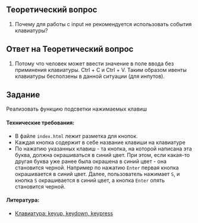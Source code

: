 ## Теоретический вопрос

1. Почему для работы с input не рекомендуется использовать события клавиатуры?

## Ответ на Теоретический вопрос

1. Потому что человек может ввести значение в поле ввода без приминения клавиатуры. Ctrl + C и Ctrl + V. Таким образом ивенты клавиатуры бесползены в данной ситуации (для инпутов).

## Задание

Реализовать функцию подсветки нажимаемых клавиш

#### Технические требования:
- В файле `index.html` лежит разметка для кнопок. 
- Каждая кнопка содержит в себе название клавиши на клавиатуре
- По нажатию указанных клавиш - та кнопка, на которой написана эта буква, должна окрашиваться в синий цвет. При этом, если какая-то другая буква уже ранее была окрашена в синий цвет - она становится черной. Например по нажатию `Enter` первая кнопка окрашивается в синий цвет. Далее, пользователь нажимает `S`, и кнопка `S` окрашивается в синий цвет, а кнопка `Enter` опять становится черной.

#### Литература:
-  [Клавиатура: keyup, keydown, keypress](https://learn.javascript.ru/keyboard-events ) 